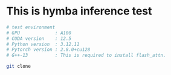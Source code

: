 # This is hymba inference test

```bash
# test environment
# GPU             : A100
# CUDA version    : 12.5
# Python version  : 3.12.11
# Pytorch version : 2.8.0+cu128
# G++-13          : This is required to install flash_attn.
```

```bash
git clone 
```


